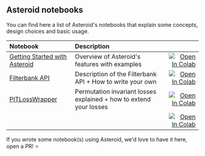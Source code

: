 ## Asteroid notebooks
You can find here a list of Asteroid's notebooks that explain some concepts, design choices and basic usage.

| Notebook     |      Description      |   |
|:----------|:-------------|------:|
| [Getting Started with Asteroid](https://github.com/mpariente/asteroid/blob/master/examples/01_AsteroidGettingStarted.ipynb)  | Overview of Asteroid's features with examples  |[![Open In Colab](https://colab.research.google.com/assets/colab-badge.svg)](http://colab.research.google.com/github/mpariente/asteroid/blob/master/examples/01_AsteroidGettingStarted.ipynb) |
| [Filterbank API](https://github.com/mpariente/asteroid/blob/master/examples/02_Filterbank.ipynb)  | Description of the Filterbank API + How to write your own  |[![Open In Colab](https://colab.research.google.com/assets/colab-badge.svg)](http://colab.research.google.com/github/mpariente/asteroid/blob/master/examples/02_Filterbank.ipynb) |
| [PITLossWrapper](https://github.com/mpariente/asteroid/blob/master/examples/.ipynb)  |  Permutation invariant losses explained + how to extend your losses |[![Open In Colab](https://colab.research.google.com/assets/colab-badge.svg)](http://colab.research.google.com/github/mpariente/asteroid/blob/master/examples/03_PITLossWrapper.ipynb) |
| [](https://github.com/mpariente/asteroid/blob/master/examples/03_PITLossWrapper.ipynb)  |   |[![Open In Colab](https://colab.research.google.com/assets/colab-badge.svg)](http://colab.research.google.com/github/mpariente/asteroid/blob/master/examples/) |


If you wrote some notebook(s) using Asteroid, we'd love to have it here, open a PR! :star:
